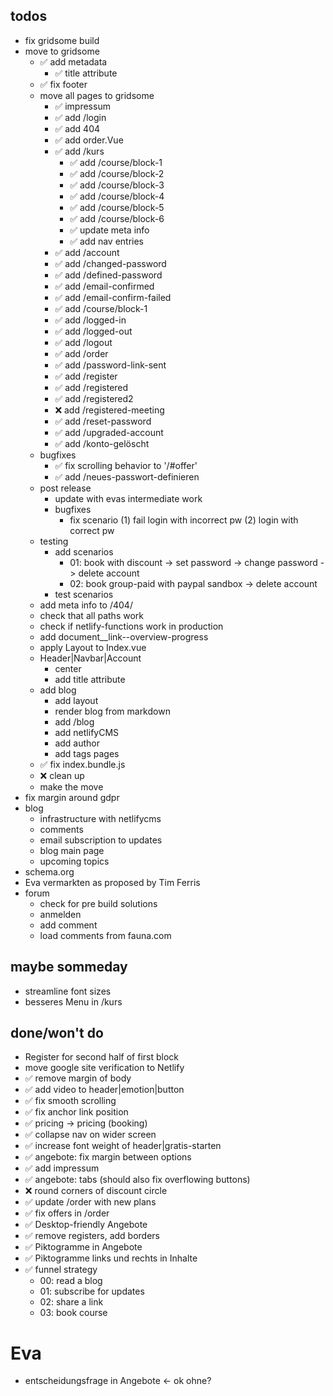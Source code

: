 ## todos

- fix gridsome build
- move to gridsome
  - ✅ add metadata
    - ✅ title attribute
  - ✅ fix footer
  - move all pages to gridsome
    - ✅ impressum
    - ✅ add /login
    - ✅ add 404
    - ✅ add order.Vue
    - ✅ add /kurs
      - ✅ add /course/block-1
      - ✅ add /course/block-2
      - ✅ add /course/block-3
      - ✅ add /course/block-4
      - ✅ add /course/block-5
      - ✅ add /course/block-6
      - ✅ update meta info
      - ✅ add nav entries
    - ✅ add /account
    - ✅ add /changed-password
    - ✅ add /defined-password
    - ✅ add /email-confirmed
    - ✅ add /email-confirm-failed
    - ✅ add /course/block-1
    - ✅ add /logged-in
    - ✅ add /logged-out
    - ✅ add /logout
    - ✅ add /order
    - ✅ add /password-link-sent
    - ✅ add /register
    - ✅ add /registered
    - ✅ add /registered2
    - ❌ add /registered-meeting
    - ✅ add /reset-password
    - ✅ add /upgraded-account
    - ✅ add /konto-gelöscht
  - bugfixes
    - ✅ fix scrolling behavior to '/#offer'
    - ✅ add /neues-passwort-definieren
  - post release
    - update with evas intermediate work
    - bugfixes
      - fix scenario (1) fail login with incorrect pw (2) login with correct pw
  - testing
    - add scenarios
      - 01: book with discount -> set password -> change password -> delete account
      - 02: book group-paid with paypal sandbox -> delete account
    - test scenarios
  - add meta info to /404/
  - check that all paths work
  - check if netlify-functions work in production
  - add document\_\_link--overview-progress
  - apply Layout to Index.vue
  - Header|Navbar|Account
    - center
    - add title attribute
  - add blog
    - add layout
    - render blog from markdown
    - add /blog
    - add netlifyCMS
    - add author
    - add tags pages
  - ✅ fix index.bundle.js
  - ❌ clean up
  - make the move
- fix margin around gdpr
- blog
  - infrastructure with netlifycms
  - comments
  - email subscription to updates
  - blog main page
  - upcoming topics
- schema.org
- Eva vermarkten as proposed by Tim Ferris
- forum
  - check for pre build solutions
  - anmelden
  - add comment
  - load comments from fauna.com

## maybe sommeday

- streamline font sizes
- besseres Menu in /kurs

## done/won't do

- Register for second half of first block
- move google site verification to Netlify
- ✅ remove margin of body
- ✅ add video to header|emotion|button
- ✅ fix smooth scrolling
- ✅ fix anchor link position
- ✅ pricing -> pricing (booking)
- ✅ collapse nav on wider screen
- ✅ increase font weight of header|gratis-starten
- ✅ angebote: fix margin between options
- ✅ add impressum
- ✅ angebote: tabs (should also fix overflowing buttons)
- ❌ round corners of discount circle
- ✅ update /order with new plans
- ✅ fix offers in /order
- ✅ Desktop-friendly Angebote
- ✅ remove registers, add borders
- ✅ Piktogramme in Angebote
- ✅ Piktogramme links und rechts in Inhalte
- ✅ funnel strategy
  - 00: read a blog
  - 01: subscribe for updates
  - 02: share a link
  - 03: book course

# Eva

- entscheidungsfrage in Angebote <- ok ohne?
